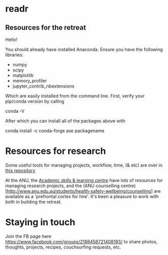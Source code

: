 # readr

## Resources for the retreat
Hello!

You should already have installed Anaconda. Ensure you have the following libraries:

* numpy
* scipy
* matplotlib
* memory_profiler
* jupyter_contrib_nbextensions

Which are easily installed from the command line. First, verify your pip/conda version by calling

conda -V

After which you can install all of the packages above with

conda install -c conda-forge ase packagename


# Resources for research

Some useful tools for managing projects, workflow, time, (& etc) are over in [this repository](https://github.com/GroundhogState/workflow)

At the ANU, the [Academic skills & learning centre](http://www.anu.edu.au/students/contacts/academic-skills) have lots of resources for managing research projects, and the (ANU counselling centre)[http://www.anu.edu.au/students/health-safety-wellbeing/counselling] are available as a 'prefrontal cortex for hire'. It's been a pleasure to work with both in building the retreat.

# Staying in touch

Join the FB page here https://www.facebook.com/groups/2188458721408193/ to share photos, thoughts, projects, recipes, couchsurfing requests, etc.
